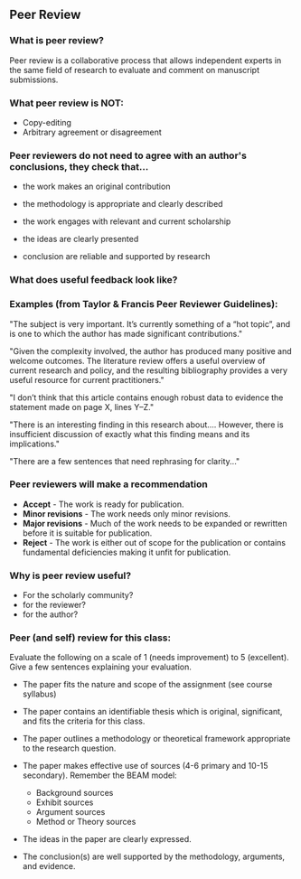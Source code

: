 ## Peer Review


### What is peer review?

Peer review is a collaborative process that allows independent experts in the same field of research to evaluate and comment on manuscript submissions.


### What peer review is NOT:
* Copy-editing
* Arbitrary agreement or disagreement


### Peer reviewers do not need to agree with an author's conclusions, they check that...

* the work makes an original contribution

* the methodology is appropriate and clearly described

* the work engages with relevant and current scholarship

* the ideas are clearly presented

* conclusion are reliable and supported by research


### What does useful feedback look like?

### Examples (from Taylor & Francis Peer Reviewer Guidelines):

"The subject is very important. It’s currently something of a “hot topic”, and is one to which the author has made significant contributions."

"Given the complexity involved, the author has produced many positive and welcome outcomes. The literature review offers a useful overview of current research and policy, and the resulting bibliography provides a very useful resource for current practitioners."

"I don’t think that this article contains enough robust data to evidence the statement made on page X, lines Y–Z."

"There is an interesting finding in this research about…. However, there is insufficient discussion of exactly what this finding means and its implications."

"There are a few sentences that need rephrasing for clarity..."


### Peer reviewers will make a recommendation
* **Accept** - The work is ready for publication.
* **Minor revisions** - The work needs only minor revisions.
* **Major revisions** - Much of the work needs to be expanded or rewritten before it is suitable for publication.
* **Reject** - The work is either out of scope for the publication or contains fundamental deficiencies making it unfit for publication. 


### Why is peer review useful?
* For the scholarly community?
* for the reviewer?
* for the author?


### Peer (and self) review for this class:
Evaluate the following on a scale of 1 (needs improvement) to 5 (excellent). Give a few sentences explaining your evaluation.

* The paper fits the nature and scope of the assignment (see course syllabus)

* The paper contains an identifiable thesis which is original, significant, and fits the criteria for this class.

* The paper outlines a methodology or theoretical framework appropriate to the research question. 

* The paper makes effective use of sources (4-6 primary and 10-15 secondary). Remember the BEAM model:
    * Background sources
    * Exhibit sources
    * Argument sources
    * Method or Theory sources

* The ideas in the paper are clearly expressed.

* The conclusion(s) are well supported by the methodology, arguments, and evidence. 
